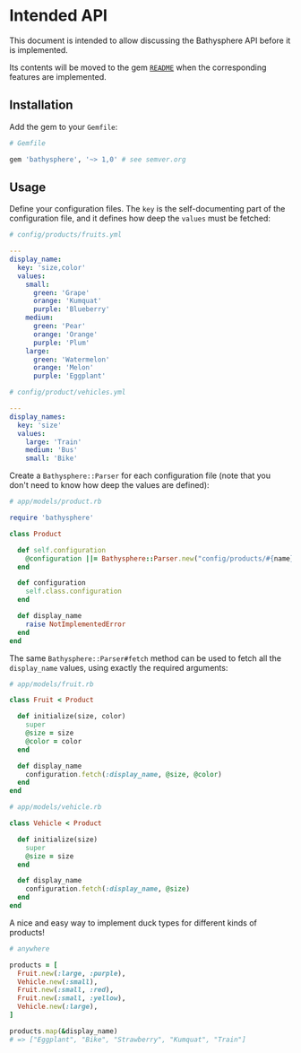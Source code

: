 Intended API
============

This document is intended to allow discussing the Bathysphere API before it is implemented.

Its contents will be moved to the gem [`README`][readme] when the corresponding features are implemented.

  [readme]: ../README.md

Installation
------------

Add the gem to your `Gemfile`:

```ruby
# Gemfile

gem 'bathysphere', '~> 1,0' # see semver.org
```

Usage
-----

Define your configuration files. The `key` is the self-documenting part of the configuration file, and it defines how deep the `values` must be fetched:


```yaml
# config/products/fruits.yml

---
display_name:
  key: 'size,color'
  values:
    small:
      green: 'Grape'
      orange: 'Kumquat'
      purple: 'Blueberry'
    medium:
      green: 'Pear'
      orange: 'Orange'
      purple: 'Plum'
    large:
      green: 'Watermelon'
      orange: 'Melon'
      purple: 'Eggplant'
```

```yaml
# config/product/vehicles.yml

---
display_names:
  key: 'size'
  values:
    large: 'Train'
    medium: 'Bus'
    small: 'Bike'
```

Create a `Bathysphere::Parser` for each configuration file (note that you don't need to know how deep the values are defined):


```ruby
# app/models/product.rb

require 'bathysphere'

class Product

  def self.configuration
    @configuration ||= Bathysphere::Parser.new("config/products/#{name}.yml")
  end

  def configuration
    self.class.configuration
  end

  def display_name
    raise NotImplementedError
  end
end
```

The same `Bathysphere::Parser#fetch` method can be used to fetch all the `display_name` values, using exactly the required arguments:

```ruby
# app/models/fruit.rb

class Fruit < Product

  def initialize(size, color)
    super
    @size = size
    @color = color
  end

  def display_name
    configuration.fetch(:display_name, @size, @color)
  end
end
```

```ruby
# app/models/vehicle.rb

class Vehicle < Product

  def initialize(size)
    super
    @size = size
  end

  def display_name
    configuration.fetch(:display_name, @size)
  end
end
```

A nice and easy way to implement duck types for different kinds of products!


```ruby
# anywhere

products = [
  Fruit.new(:large, :purple),
  Vehicle.new(:small),
  Fruit.new(:small, :red),
  Fruit.new(:small, :yellow),
  Vehicle.new(:large),
]

products.map(&display_name)
# => ["Eggplant", "Bike", "Strawberry", "Kumquat", "Train"]
```

